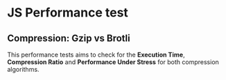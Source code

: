 # JS Performance test
## Compression: Gzip vs Brotli

This performance tests aims to check for the **Execution Time**, **Compression Ratio** and **Performance Under Stress** for both compression algorithms.
